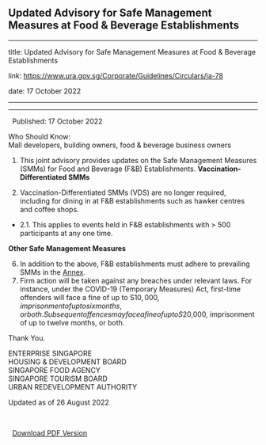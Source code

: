 ## Updated Advisory for Safe Management Measures at Food & Beverage Establishments
---
title: Updated Advisory for Safe Management Measures at Food & Beverage Establishments

link: https://www.ura.gov.sg/Corporate/Guidelines/Circulars/ja-78

date: 17 October 2022

---

-------------------------------------------------------------------------------

  Published: 17 October 2022

  
  

Who Should Know:  
Mall developers, building owners, food & beverage business owners

  
  

1.  This joint advisory provides updates on the Safe Management Measures (SMMs) for Food and Beverage (F&B) Establishments.
**Vaccination-Differentiated SMMs**

3.  Vaccination-Differentiated SMMs (VDS) are no longer required, including for dining in at F&B establishments such as hawker centres and coffee shops.

-   2.1. This applies to events held in F&B establishments with > 500 participants at any one time.

**Other Safe Management Measures**

6.  In addition to the above, F&B establishments must adhere to prevailing SMMs in the [Annex](https://www.ura.gov.sg/-/media/Corporate/Guidelines/Development-control/Circulars/2022/Oct/ja-78.pdf).
7.  Firm action will be taken against any breaches under relevant laws. For instance, under the COVID-19 (Temporary Measures) Act, first-time offenders will face a fine of up to S$10,000, imprisonment of up to six months, or both. Subsequent offences may face a fine of up to S$20,000, imprisonment of up to twelve months, or both.

Thank You.  
  
ENTERPRISE SINGAPORE  
HOUSING & DEVELOPMENT BOARD  
SINGAPORE FOOD AGENCY  
SINGAPORE TOURISM BOARD  
URBAN REDEVELOPMENT AUTHORITY  
  
Updated as of 26 August 2022

 

  



  [Download PDF Version](https://www.ura.gov.sg/services/download_file.aspx?f={C71821B1-10F3-4BB9-9032-2DEDC12B4533})

